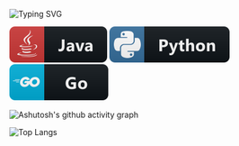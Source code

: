 ![Typing SVG](https://readme-typing-svg.demolab.com?font=Fira+Code&pause=1000&color=B41FF7&width=435&lines=Hello!!!Welcome+to+my+home+page!!!)

<p>
  <img src="svg/dev/languages/java.svg" alt="java" style="vertical-align:top margin:6px 4px">
  <img src="svg/dev/languages/python.svg" alt="python" style="vertical-align:top margin:6px 4px">
  <img src="svg/dev/languages/go.svg" alt="go" style="vertical-align:top margin:6px 4px">
</p>

![Ashutosh's github activity graph](https://github-readme-activity-graph.vercel.app/graph?username=KngJa&theme=vue)


![Top Langs](https://github-readme-stats.vercel.app/api/top-langs/?username=KngJa&layout=compact)

